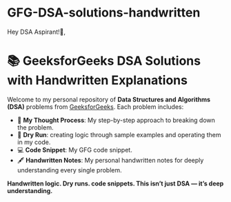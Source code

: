 # GFG-DSA-solutions-handwritten

Hey DSA Aspirant!👋,
# 📚 GeeksforGeeks DSA Solutions with Handwritten Explanations

Welcome to my personal repository of **Data Structures and Algorithms (DSA)** problems from [GeeksforGeeks](https://www.geeksforgeeks.org/). Each problem includes:

- 🧠 **My Thought Process**: My step-by-step approach to breaking down the problem.
- 📝 **Dry Run**: creating logic through sample examples and operating them in my code.
- 💻 **Code Snippet**: My GFG code snippet.
- 🖋️ **Handwritten Notes**: My personal handwritten notes for deeply understanding every single problem.

**Handwritten logic. Dry runs. code snippets. This isn’t just DSA — it’s deep understanding.**


